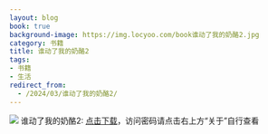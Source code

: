 ```yaml
---
layout: blog
book: true
background-image: https://img.locyoo.com/book谁动了我的奶酪2.jpg
category: 书籍
title: 谁动了我的奶酪2
tags:
- 书籍
- 生活
redirect_from:
  - /2024/03/谁动了我的奶酪2/
---
```

![](https://img.locyoo.com/book谁动了我的奶酪2.jpg)
谁动了我的奶酪2: <a name = "ref1" href="https://url18.ctfile.com/f/50983618-1353911464-537e72?p=3619">点击下载</a>，访问密码请点击右上方“关于”自行查看
